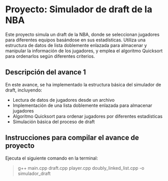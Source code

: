 # Proyecto: Simulador de draft de la NBA

Este proyecto simula un draft de la NBA, donde se seleccionan jugadores para diferentes equipos basándose en sus estadísticas.
Utiliza una estructura de datos de lista doblemente enlazada para almacenar y manipular la información de los jugadores, y emplea el algoritmo Quicksort para ordenarlos según diferentes criterios.

## Descripción del avance 1

En este avance, se ha implementado la estructura básica del simulador de draft, incluyendo:
* Lectura de datos de jugadores desde un archivo
* Implementación de una lista doblemente enlazada para almacenar jugadores
* Algoritmo Quicksort para ordenar jugadores por diferentes estadísticas
* Simulación básica del proceso de draft

## Instrucciones para compilar el avance de proyecto

Ejecuta el siguiente comando en la terminal:

> g++ main.cpp draft.cpp player.cpp doubly_linked_list.cpp -o simulador_draft
